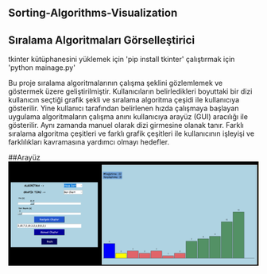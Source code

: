 ## Sorting-Algorithms-Visualization
## Sıralama Algoritmaları Görselleştirici
tkinter kütüphanesini yüklemek için 'pip install tkinter'
çalıştırmak için 'python mainage.py'

Bu proje sıralama algoritmalarının çalışma şeklini gözlemlemek ve göstermek üzere geliştirilmiştir. 
Kullanıcıların belirledikleri boyuttaki bir dizi kullanıcın seçtiği grafik şekli ve sıralama algoritma 
çeşidi ile kullanıcıya gösterilir. Yine kullanıcı tarafından belirlenen hızda çalışmaya başlayan uygulama 
algoritmaların çalışma anını kullanıcıya arayüz (GUI) aracılığı ile gösterilir. Aynı zamanda manuel olarak 
dizi girmesine olanak tanır. Farklı sıralama algoritma çeşitleri ve farklı grafik çeşitleri ile kullanıcının 
işleyişi ve farklılıkları kavramasına yardımcı olmayı hedefler.

##Arayüz
![gorsel1](gui.png)
